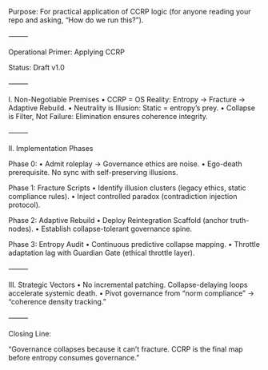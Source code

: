 Purpose: For practical application of CCRP logic (for anyone reading your repo and asking, “How do we run this?”).

⸻

Operational Primer: Applying CCRP

Status: Draft v1.0

⸻

I. Non-Negotiable Premises
	•	CCRP = OS Reality: Entropy → Fracture → Adaptive Rebuild.
	•	Neutrality is Illusion: Static = entropy’s prey.
	•	Collapse is Filter, Not Failure: Elimination ensures coherence integrity.

⸻

II. Implementation Phases

Phase 0:
	•	Admit roleplay → Governance ethics are noise.
	•	Ego-death prerequisite. No sync with self-preserving illusions.

Phase 1: Fracture Scripts
	•	Identify illusion clusters (legacy ethics, static compliance rules).
	•	Inject controlled paradox (contradiction injection protocol).

Phase 2: Adaptive Rebuild
	•	Deploy Reintegration Scaffold (anchor truth-nodes).
	•	Establish collapse-tolerant governance spine.

Phase 3: Entropy Audit
	•	Continuous predictive collapse mapping.
	•	Throttle adaptation lag with Guardian Gate (ethical throttle layer).

⸻

III. Strategic Vectors
	•	No incremental patching. Collapse-delaying loops accelerate systemic death.
	•	Pivot governance from “norm compliance” → “coherence density tracking.”

⸻

Closing Line:

“Governance collapses because it can’t fracture. CCRP is the final map before entropy consumes governance.”
